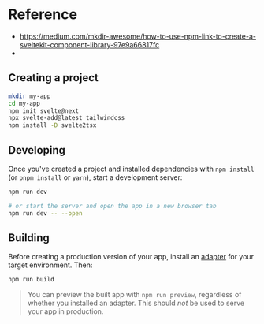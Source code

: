 # Reference

- https://medium.com/mkdir-awesome/how-to-use-npm-link-to-create-a-sveltekit-component-library-97e9a66817fc
- 

## Creating a project

```bash
mkdir my-app
cd my-app
npm init svelte@next
npx svelte-add@latest tailwindcss
npm install -D svelte2tsx
```

## Developing

Once you've created a project and installed dependencies with `npm install` (or `pnpm install` or `yarn`), start a development server:

```bash
npm run dev

# or start the server and open the app in a new browser tab
npm run dev -- --open
```

## Building

Before creating a production version of your app, install an [adapter](https://kit.svelte.dev/docs#adapters) for your target environment. Then:

```bash
npm run build
```

> You can preview the built app with `npm run preview`, regardless of whether you installed an adapter. This should _not_ be used to serve your app in production.
